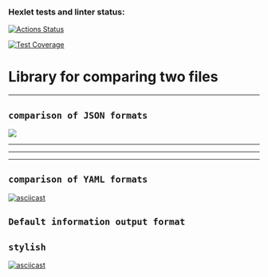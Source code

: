 ### Hexlet tests and linter status:
[![Actions Status](https://github.com/nndrey/frontend-project-46/actions/workflows/hexlet-check.yml/badge.svg)](https://github.com/nndrey/frontend-project-46/actions)

[![Test Coverage](https://api.codeclimate.com/v1/badges/9db702e8d63dd2056b3f/test_coverage)](https://codeclimate.com/github/nndrey/frontend-project-46/test_coverage)

# Library for comparing two files
***

 ## **`comparison of JSON formats`**
<a href="https://asciinema.org/a/sCCuwHZ64OoPUg1dBIhjqbfCX" target="_blank"><img src="https://asciinema.org/a/sCCuwHZ64OoPUg1dBIhjqbfCX.svg" /></a>

---
---

***

 ## **`comparison of YAML formats`**

 [![asciicast](https://asciinema.org/a/c9EddFKvNo91ChqhpPqXpJb4O.svg)](https://asciinema.org/a/c9EddFKvNo91ChqhpPqXpJb4O)

## **`Default information output format`**

## `stylish`

 [![asciicast](https://asciinema.org/a/LfIuYuOuYJii7QujHJ7isWzKO.svg)](https://asciinema.org/a/LfIuYuOuYJii7QujHJ7isWzKO)